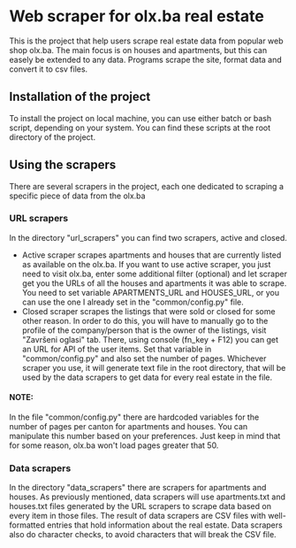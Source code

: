 # Web scraper for olx.ba real estate
This is the project that help users scrape real estate data from popular web shop olx.ba. The main focus is on houses and apartments, but this can easely be extended to any data. Programs scrape the site, format data and convert it to csv files. 

## Installation of the project
To install the project on local machine, you can use either batch or bash script, depending on your system. You can find these scripts at the root directory of the project.

## Using the scrapers
There are several scrapers in the project, each one dedicated to scraping a specific piece of data from the olx.ba

### URL scrapers
In the directory "url_scrapers" you can find two scrapers, active and closed. 
* Active scraper scrapes apartments and houses that are currently listed as available on the olx.ba. If you want to use active scraper, you just need to visit olx.ba, enter some additional filter (optional) and let scraper get you the URLs of all the houses and apartments it was able to scrape. You need to set variable APARTMENTS_URL and HOUSES_URL, or you can use the one I already set in the "common/config.py" file. 
* Closed scraper scrapes the listings that were sold or closed for some other reason. In order to do this, you will have to manually go to the profile of the company/person that is the owner of the listings, visit "Završeni oglasi" tab. There, using console (fn_key + F12) you can get an URL for API of the user items. Set that variable in "common/config.py" and also set the number of pages. 
Whichever scraper you use, it will generate text file in the root directory, that will be used by the data scrapers to get data for every real estate in the file. 
#### NOTE: 
In the file "common/config.py" there are hardcoded variables for the number of pages per canton for apartments and houses. You can manipulate this number based on your preferences. Just keep in mind that for some reason, olx.ba won't load pages greater that 50. 

### Data scrapers
In the directory "data_scrapers" there are scrapers for apartments and houses. As previously mentioned, data scrapers will use apartments.txt and houses.txt files generated by the URL scrapers to scrape data based on every item in those files. The result of data scrapers are CSV files with well-formatted entries that hold information about the real estate. Data scrapers also do character checks, to avoid characters that will break the CSV file. 